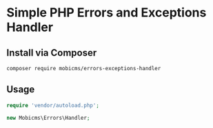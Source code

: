 # Simple PHP Errors and Exceptions Handler

## Install via Composer

`composer require mobicms/errors-exceptions-handler`

## Usage

```php
require 'vendor/autoload.php';

new Mobicms\Errors\Handler;
```
